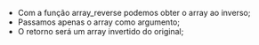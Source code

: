 * Com a função array_reverse podemos obter o array ao inverso;
* Passamos apenas o array como argumento;
* O retorno será um array invertido do original;